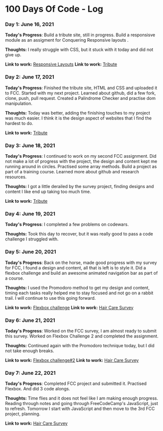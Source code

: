 # 100 Days Of Code - Log

### Day 1: June 16, 2021 


**Today's Progress**: Build a tribute site, still in progress.  Build a responsisve module as an assigment for Conquering Responsive layouts .

**Thoughts:** I really struggle with CSS, but it stuck with it today and did not give up.

**Link to work:** [Responsive Layouts](https://adridwk.github.io/Responsive-Layouts_Challenge-3/)
**Link to work:** [Tribute](https://adridwk.github.io/tribute_freeCodeCamp/)


### Day 2: June 17, 2021 


**Today's Progress**: Finished the tribute site, HTML and CSS and uploaded it to FCC.  Started with my next project.  Learned about github, did a few fork, clone, push, pull request.  Created a Palindrome Checker and practise dom manipulation.

**Thoughts:** Today was better, adding the finishing touches to my project was much easier.  I think it is the design aspect of websites that I find the hardest to do.

**Link to work:** [Tribute](https://adridwk.github.io/tribute_freeCodeCamp/)


### Day 3: June 18, 2021 


**Today's Progress**: I continued to work on my second FCC assignment.  Did not make a lot of progress with the project, the design and content kept me running around in circles. Practised some array methods.  Build a project as part of a training course. Learned more about github and research resources.

**Thoughts:** I got a little derailed by the survey project, finding designs and content I like end up taking too much time.  

**Link to work:** [Tribute](https://adridwk.github.io/tribute_freeCodeCamp/)


### Day 4: June 19, 2021 


**Today's Progress**: I completed a few problems on codewars.

**Thoughts:** Took this day to recover, but it was really good to pass a code challenge I struggled with.  

<!-- **Link to work:** 
**Link to work:**  -->


### Day 5: June 20, 2021 


**Today's Progress**: Back on the horse, made good progress with my survey for FCC, I found a design and content, all that is left is to style it.  Did a flexbox challenge and build an awesome animated navigation bar as part of a course.

**Thoughts:** I used the Promodoro method to get my design and content, timing each tasks really helped me to stay focused and not go on a rabbit trail.  I will continue to use this going forward.

**Link to work:** [Flexbox challenge](https://codepen.io/AdriDWK/pen/gOmyKWB)
**Link to work:** [Hair Care Survey](https://github.com/adridwk/Hair-Care-Survey)

### Day 6: June 21, 2021 


**Today's Progress**: Worked on the FCC survey, I am almost ready to submit this survey. Worked on Flexbox Challenge 2 and completed the assignment.

**Thoughts:** Continued again with the Promodoro technique today, but I did not take enough breaks.

**Link to work:** [Flexbox challenge#2](https://codepen.io/AdriDWK/pen/OJpYNmB)
**Link to work:** [Hair Care Survey](https://github.com/adridwk/Hair-Care-Survey)

### Day 7: June 22, 2021 


**Today's Progress**: Completed FCC project and submitted it. Practised Flexbox.  And did 3 code alongs.

**Thoughts:** Time flies and it does not feel like I am making enough progress. Reading through notes and going through FreeCodeCamp's JavaScript, just to refresh. Tomorrow I start with JavaScript and then move to the 3rd FCC project, planning.

**Link to work:** [Hair Care Survey](https://github.com/adridwk/Hair-Care-Survey)

